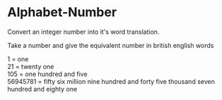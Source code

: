 # Alphabet-Number
Convert an integer number into it's word translation.

Take a number and give the equivalent number in british english words

1 = one  
21 = twenty one  
105 = one hundred and five  
56945781 = fifty six million nine hundred and forty five thousand seven hundred and eighty one  
